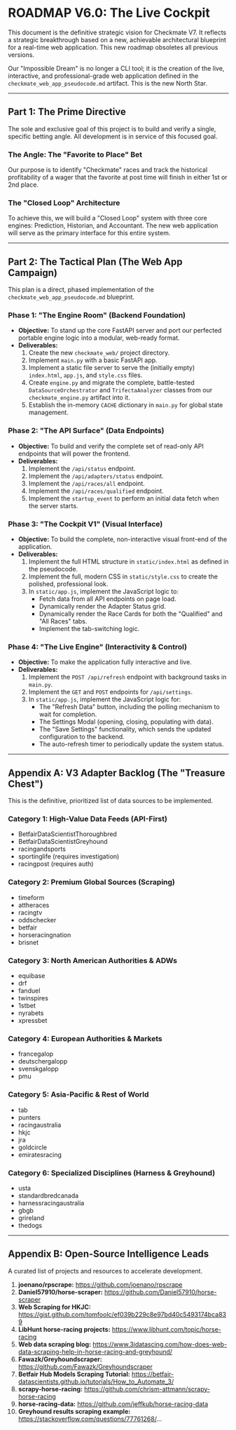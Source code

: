 # ROADMAP V6.0: The Live Cockpit

This document is the definitive strategic vision for Checkmate V7. It reflects a strategic breakthrough based on a new, achievable architectural blueprint for a real-time web application. This new roadmap obsoletes all previous versions.

Our "Impossible Dream" is no longer a CLI tool; it is the creation of the live, interactive, and professional-grade web application defined in the `checkmate_web_app_pseudocode.md` artifact. This is the new North Star.

---

## Part 1: The Prime Directive

The sole and exclusive goal of this project is to build and verify a single, specific betting angle. All development is in service of this focused goal.

### The Angle: The "Favorite to Place" Bet
Our purpose is to identify "Checkmate" races and track the historical profitability of a wager that the favorite at post time will finish in either 1st or 2nd place.

### The "Closed Loop" Architecture
To achieve this, we will build a "Closed Loop" system with three core engines: Prediction, Historian, and Accountant. The new web application will serve as the primary interface for this entire system.

---

## Part 2: The Tactical Plan (The Web App Campaign)

This plan is a direct, phased implementation of the `checkmate_web_app_pseudocode.md` blueprint.

### Phase 1: "The Engine Room" (Backend Foundation)
*   **Objective:** To stand up the core FastAPI server and port our perfected portable engine logic into a modular, web-ready format.
*   **Deliverables:**
    1.  Create the new `checkmate_web/` project directory.
    2.  Implement `main.py` with a basic FastAPI app.
    3.  Implement a static file server to serve the (initially empty) `index.html`, `app.js`, and `style.css` files.
    4.  Create `engine.py` and migrate the complete, battle-tested `DataSourceOrchestrator` and `TrifectaAnalyzer` classes from our `checkmate_engine.py` artifact into it.
    5.  Establish the in-memory `CACHE` dictionary in `main.py` for global state management.

### Phase 2: "The API Surface" (Data Endpoints)
*   **Objective:** To build and verify the complete set of read-only API endpoints that will power the frontend.
*   **Deliverables:**
    1.  Implement the `/api/status` endpoint.
    2.  Implement the `/api/adapters/status` endpoint.
    3.  Implement the `/api/races/all` endpoint.
    4.  Implement the `/api/races/qualified` endpoint.
    5.  Implement the `startup_event` to perform an initial data fetch when the server starts.

### Phase 3: "The Cockpit V1" (Visual Interface)
*   **Objective:** To build the complete, non-interactive visual front-end of the application.
*   **Deliverables:**
    1.  Implement the full HTML structure in `static/index.html` as defined in the pseudocode.
    2.  Implement the full, modern CSS in `static/style.css` to create the polished, professional look.
    3.  In `static/app.js`, implement the JavaScript logic to:
        *   Fetch data from all API endpoints on page load.
        *   Dynamically render the Adapter Status grid.
        *   Dynamically render the Race Cards for both the "Qualified" and "All Races" tabs.
        *   Implement the tab-switching logic.

### Phase 4: "The Live Engine" (Interactivity & Control)
*   **Objective:** To make the application fully interactive and live.
*   **Deliverables:**
    1.  Implement the `POST /api/refresh` endpoint with background tasks in `main.py`.
    2.  Implement the `GET` and `POST` endpoints for `/api/settings`.
    3.  In `static/app.js`, implement the JavaScript logic for:
        *   The "Refresh Data" button, including the polling mechanism to wait for completion.
        *   The Settings Modal (opening, closing, populating with data).
        *   The "Save Settings" functionality, which sends the updated configuration to the backend.
        *   The auto-refresh timer to periodically update the system status.

---

## Appendix A: V3 Adapter Backlog (The "Treasure Chest")

This is the definitive, prioritized list of data sources to be implemented.

### Category 1: High-Value Data Feeds (API-First)
*   BetfairDataScientistThoroughbred
*   BetfairDataScientistGreyhound
*   racingandsports
*   sportinglife (requires investigation)
*   racingpost (requires auth)

### Category 2: Premium Global Sources (Scraping)
*   timeform
*   attheraces
*   racingtv
*   oddschecker
*   betfair
*   horseracingnation
*   brisnet

### Category 3: North American Authorities & ADWs
*   equibase
*   drf
*   fanduel
*   twinspires
*   1stbet
*   nyrabets
*   xpressbet

### Category 4: European Authorities & Markets
*   francegalop
*   deutschergalopp
*   svenskgalopp
*   pmu

### Category 5: Asia-Pacific & Rest of World
*   tab
*   punters
*   racingaustralia
*   hkjc
*   jra
*   goldcircle
*   emiratesracing

### Category 6: Specialized Disciplines (Harness & Greyhound)
*   usta
*   standardbredcanada
*   harnessracingaustralia
*   gbgb
*   grireland
*   thedogs

---

## Appendix B: Open-Source Intelligence Leads

A curated list of projects and resources to accelerate development.

1.  **joenano/rpscrape:** https://github.com/joenano/rpscrape
2.  **Daniel57910/horse-scraper:** https://github.com/Daniel57910/horse-scraper
3.  **Web Scraping for HKJC:** https://gist.github.com/tomfoolc/ef039b229c8e97bd40c5493174bca839
4.  **LibHunt horse-racing projects:** https://www.libhunt.com/topic/horse-racing
5.  **Web data scraping blog:** https://www.3idatascing.com/how-does-web-data-scraping-help-in-horse-racing-and-greyhound/
6.  **Fawazk/Greyhoundscraper:** https://github.com/Fawazk/Greyhoundscraper
7.  **Betfair Hub Models Scraping Tutorial:** https://betfair-datascientists.github.io/tutorials/How_to_Automate_3/
8.  **scrapy-horse-racing:** https://github.com/chrism-attmann/scrapy-horse-racing
9.  **horse-racing-data:** https://github.com/jeffkub/horse-racing-data
10. **Greyhound results scraping example:** https://stackoverflow.com/questions/77761268/...